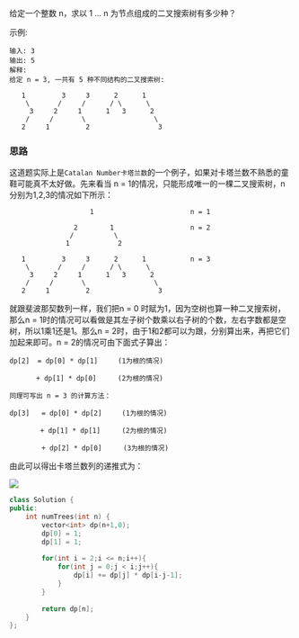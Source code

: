 
给定一个整数 n，求以 1 ... n 为节点组成的二叉搜索树有多少种？

示例:
```
输入: 3
输出: 5
解释:
给定 n = 3, 一共有 5 种不同结构的二叉搜索树:

   1         3     3      2      1
    \       /     /      / \      \
     3     2     1      1   3      2
    /     /       \                 \
   2     1         2                 3
```

### 思路

这道题实际上是`Catalan Number卡塔兰数`的一个例子，如果对卡塔兰数不熟悉的童鞋可能真不太好做。先来看当 n = 1的情况，只能形成唯一的一棵二叉搜索树，n分别为1,2,3的情况如下所示：

```
                    1                        n = 1

                2        1                   n = 2
               /          \
              1            2
  
   1         3     3      2      1           n = 3
    \       /     /      / \      \
     3     2     1      1   3      2
    /     /       \                 \
   2     1         2                 3
```
就跟斐波那契数列一样，我们把n = 0 时赋为1，因为空树也算一种二叉搜索树，那么n = 1时的情况可以看做是其左子树个数乘以右子树的个数，左右字数都是空树，所以1乘1还是1。那么n = 2时，由于1和2都可以为跟，分别算出来，再把它们加起来即可。n = 2的情况可由下面式子算出：

```
dp[2]  = dp[0] * dp[1]　　　(1为根的情况)

　　　　+ dp[1] * dp[0]　　  (2为根的情况)

同理可写出 n = 3 的计算方法：

dp[3]   = dp[0] * dp[2]　　　(1为根的情况)

　　　　 + dp[1] * dp[1]　　  (2为根的情况)

 　　　  + dp[2] * dp[0]　　  (3为根的情况)
```

由此可以得出卡塔兰数列的递推式为：

![](http://upload.wikimedia.org/math/6/2/1/6217b3c99a3243afcd5d8dbd58186822.png)


```CPP
class Solution {
public:
    int numTrees(int n) {
        vector<int> dp(n+1,0);
        dp[0] = 1;
        dp[1] = 1;
        
        for(int i = 2;i <= n;i++){
            for(int j = 0;j < i;j++){
                dp[i] += dp[j] * dp[i-j-1];
            }
        }
        
        return dp[n];
    }
};

```